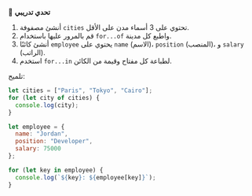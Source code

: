 🧪 **تحدي تدريبي**
1.	أنشئ مصفوفة `cities` تحتوي على 3 أسماء مدن على الأقل.
2.	قم بالمرور عليها باستخدام `for...of` واطبع كل مدينة.
3.	أنشئ كائنًا `employee` يحتوي على `name` (الاسم)، `position` (المنصب)، و `salary` (الراتب).
4.	استخدم `for...in` لطباعة كل مفتاح وقيمة من الكائن.

تلميح:
```javascript
let cities = ["Paris", "Tokyo", "Cairo"];
for (let city of cities) {
  console.log(city);
}

let employee = {
  name: "Jordan",
  position: "Developer",
  salary: 75000
};

for (let key in employee) {
  console.log(`${key}: ${employee[key]}`);
}
```
